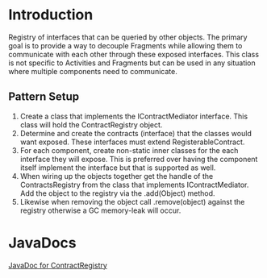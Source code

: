 # Introduction #

Registry of interfaces that can be queried by other objects. The primary goal is to provide a way to decouple Fragments while allowing them to communicate with each other through these exposed interfaces. This class is not specific to Activities and Fragments but can be used in any situation where multiple components need to communicate.

## Pattern Setup ##

  1. Create a class that implements the IContractMediator interface. This class will hold the ContractRegistry object.
  1. Determine and create the contracts (interface) that the classes would want exposed. These interfaces must extend RegisterableContract.
  1. For each component, create non-static inner classes for the each interface they will expose. This is preferred over having the component itself implement the interface but that is supported as well.
  1. When wiring up the objects together get the handle of the ContractsRegistry from the class that implements IContractMediator. Add the object to the registry via the .add(Object) method.
  1. Likewise when removing the object call .remove(object) against the registry otherwise a GC memory-leak will occur.

# JavaDocs #

[JavaDoc for ContractRegistry](http://docs.android-beryl.googlecode.com/hg/org/beryl/app/ContractRegistry.html)